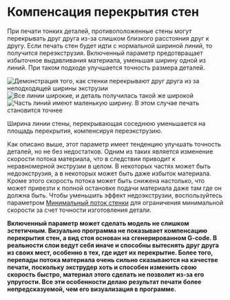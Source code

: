 Компенсация перекрытия стен
====
При печати тонких деталей, противоположенные стены могут перекрывать друг друга из-за слишком близкого расстояния друг к другу. Если печать стен будет идти с нормальной шириной линий, то получится переэкструзия. Включенный параметр предотвращает избыточное выдавливания материала, уменьшая ширину одной из линий.  При таком подходе улучшается точность размера деталей.

![Демонстрация того, как стенки перекрывают друг друга из за неподходящей ширины экструзии](../../../articles/images/travel_compensate_overlapping_walls_enabled_schematic.svg)
![Все линии широкие, и деталь получилась такой же широкой](../../../articles/images/travel_compensate_overlapping_walls_enabled_disabled.png)
![Часть линий имеют маленькую ширину. В этом случае печать становится точнее](../../../articles/images/travel_compensate_overlapping_walls_enabled_enabled.png)

Ширина линии стены, перекрывающая соседнюю уменьшается на площадь перекрытия, компенсируя переэкструзию.

Как описано выше, этот параметр имеет тенденцию улучшать точность деталей, но не без недостатков. Одним из таких является изменение скорости потока материала, что в следствии приводит к неравномерной экструзии в целом. В некоторых частях может быть недоэкструзия, а в некоторых может быть даже избыток материала. Кроме этого скорость потока может быть снижена настолько, что может привезти к полной остановке подачи материала даже там где он должна быть. Чтобы уменьшить эффект недоэкструзии, воспользуйтесь параметром  [Минимальный поток стенки](../shell/wall_min_flow.md) для ограничения минимальной скорости за счет точности изготовления детали.

**Включенный параметр может сделать модель не слишком эстетичным. Визуально программа не показывает компенсацию перекрытия стен, а вид стоя основан на сгенерированном G-code. В реальности слои ведут себя иначе и способны вытеснять друг друга из своих мест, особенно в тех, где идет их перекрытие. Более того, перепады потока материала очень сильно сказываются на качестве печати, поскольку экструдер хоть и способен изменить свою скорость быстро, материал этого сделать не позволит из-за его упругости. Все эти особенности делаю результат печати более непредсказуемой, чем его визуализация в программе.** 